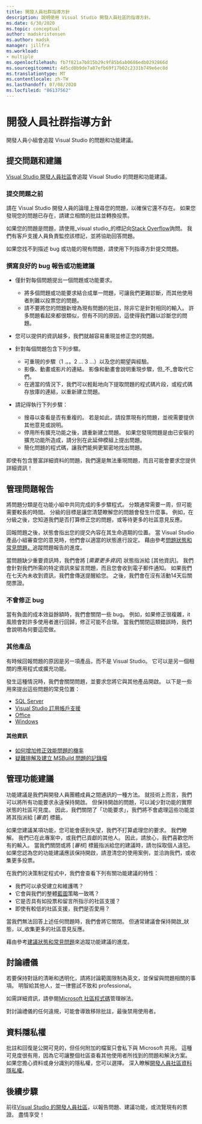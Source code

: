 ```yaml
---
title: 開發人員社群指導方針
description: 說明使用 Visual Studio 開發人員社區的指導方針。
ms.date: 6/30/2020
ms.topic: conceptual
author: madskristensen
ms.author: madsk
manager: jillfra
ms.workload:
- multiple
ms.openlocfilehash: fb7f821a7b815b29c9f85b6ab0686edb0292866d
ms.sourcegitcommit: 4d5cd0b9de7a87efb69f17b02c2331b749e6ec8d
ms.translationtype: MT
ms.contentlocale: zh-TW
ms.lasthandoff: 07/08/2020
ms.locfileid: "86137562"
---
```

# <a name="developer-community-guidelines"></a>開發人員社群指導方針

開發人員小組會追蹤 Visual Studio 的問題和功能建議。

## <a name="submitting-problems-and-suggestions"></a>提交問題和建議

[Visual Studio 開發人員社區](https://developercommunity.visualstudio.com/)會追蹤 Visual Studio 的問題和功能建議。

### <a name="before-submitting-an-issue"></a>提交問題之前

請在 Visual Studio 開發人員的論壇上搜尋您的問題，以確保它還不存在。 如果您發現您的問題已存在，請建立相關的批註並轉換投票。

如果您的問題是問題，請使用_visual studio_的標記向[Stack Overflow](https://stackoverflow.com/questions/tagged/visual-studio?tab=Newest)詢問。 我們有客戶支援人員負責監控該標記，並將協助回答問題。

如果您找不到描述 bug 或功能的現有問題，請使用下列指導方針提交問題。

### <a name="writing-a-good-bug-report-or-feature-suggestion"></a>撰寫良好的 bug 報告或功能建議

- 僅針對每個問題提出一個問題或功能要求。

  - 將多個問題或功能要求結合成單一問題，可讓我們更難診斷，而其他使用者則難以投票您的問題。
  - 請不要將您的問題新增為現有問題的批註，除非它是針對相同的輸入。 許多問題看起來都很類似，但有不同的原因，這使得我們難以診斷您的問題。

- 您可以提供的資訊越多，我們就越容易重現並修正您的問題。
- 針對每個問題包含下列步驟。

  - 可重現的步驟（1 .。。2 ... 3 ...）以及您的期望與經驗。
  - 影像、動畫或影片的連結。 影像和動畫會說明重現步驟，但_不_會取代它們。
  - 在適當的情況下，我們可以輕鬆地向下提取問題的程式碼片段，或程式碼存放庫的連結，以重新建立問題。

- 請記得執行下列步驟：

  - 搜尋以查看是否有重複的。 若是如此，請投票現有的問題，並視需要提供其他意見或說明。
  - 停用所有擴充功能之後，請重新建立問題。 如果您發現問題是由已安裝的擴充功能所造成，請分別在此延伸模組上提出問題。
  - 簡化問題的程式碼，讓我們能夠更緊密地找出問題。

即使有包含豐富詳細資料的問題，我們還是無法重現問題，而且可能會要求您提供詳細資訊！

## <a name="managing-problem-reports"></a>管理問題報告

將問題分類是在功能小組中共同完成的多步驟程式。 分類通常需要一周，但可能需要較長的時間。 分級的目標是讓您清楚瞭解您的問題會發生什麼事。 例如，在分級之後，您知道我們是否打算修正您的問題，或等待更多的社區意見反應。

回報問題之後，狀態會指出您的提交內容在其生命週期的位置。 當 Visual Studio 產品小組審查您的意見時，他們會以適當的狀態進行設定。 藉由參考[問題狀態和常見問題，](https://docs.microsoft.com/visualstudio/ide/report-a-problem)追蹤問題報告的進度。

當問題缺少重要資訊時，我們會將 [_需要更多資訊_] 狀態指派給 [其他資訊]。 我們會針對我們所需的特定資訊來留言問題，而且您會收到電子郵件通知。 如果我們在七天內未收到資訊，我們會傳送提醒給您。 之後，我們會在沒有活動14天后關閉票證。

### <a name="wont-fix-bugs"></a>不會修正 bug

當有負面的成本效益餘額時，我們會關閉一些 bug。 例如，如果修正很複雜，it 風險會對許多使用者進行回歸，修正可能不合理。 當我們關閉這類錯誤時，我們會說明為何要這麼做。

### <a name="other-product"></a>其他產品

有時候回報問題的原因是另一項產品，而不是 Visual Studio。 它可以是另一個相關的應用程式或擴充功能。 

發生這種情況時，我們會關閉問題，並要求您將它與其他產品開啟。 以下是一些用來提出這些問題的常見位置：

* [SQL Server](https://feedback.azure.com/forums/908035-sql-server)
* [Visual Studio 訂用帳戶支援](https://feedback.azure.com/forums/908035-sql-server)
* [Office](https://support.office.com/article/how-do-i-give-feedback-on-microsoft-office-2b102d44-b43f-4dd2-9ff4-23cf144cfb11)
* [Windows](https://support.microsoft.com/help/4021566/windows-10-send-feedback-to-microsoft-with-feedback-hub-app)

#### <a name="additional-information"></a>其他資訊

- [如何增加修正效能問題的機率](https://docs.microsoft.com/visualstudio/ide/how-to-increase-chances-of-performance-issue-being-fixed)
- [疑難排解及建立 MSBuild 問題的記錄檔](https://docs.microsoft.com/visualstudio/ide/msbuild-logs)

## <a name="managing-feature-suggestions"></a>管理功能建議

功能建議是我們與開發人員團體成員之間通訊的一種方法。 就技術上而言，我們可以將所有功能要求永遠保持開啟。 但保持開啟的問題，可以減少對功能的實際狀態的社區可見度。 因此，我們關閉了「功能要求」，我們將不會處理這些功能並將其指派給 [_審查_] 標籤。

如果您建議某項功能，您可能會感到失望，我們不打算處理您的要求。 我們瞭解。 我們已在此專案中，或我們已貢獻的其他人。 因此，請放心，我們喜歡您所有的輸入。 當我們關閉或將 [_審核_] 標籤指派給您的建議時，請勿採取個人違犯。 如果您認為您的功能建議應該保持開啟，請澄清您的使用案例，並洽詢我們，或收集更多投票。

在我們的決策制定程式中，我們會查看下列有關功能建議的特性：

- 我們可以承受建立和維護嗎？
- 它會與我們的整體[藍圖](https://docs.microsoft.com/visualstudio/productinfo/vs-roadmap)策略一致嗎？
- 它是否具有如投票和留言所指示的社區支援？
- 即使有較低的社區支援，我們是否愛用？

當我們無法回答上述任何問題時，我們會將它關閉。 但通常建議會保持開啟_狀態，以_收集更多的社區意見反應。

藉由參考[建議狀態和常見問題](https://docs.microsoft.com/visualstudio/ide/report-a-problem)來追蹤功能建議的進度。

## <a name="discussion-etiquette"></a>討論禮儀

若要保持對話的清晰和透明化，請將討論範圍限制為英文，並保留與問題相關的事項。 明智給其他人，並一律嘗試不致和 professional。

如需詳細資訊，請參閱[Microsoft 社區程式碼](https://answers.microsoft.com/en-us/page/codeofconduct)管理辦法。

對討論禮儀的任何違規，可能會導致移除批註，最後禁用使用者。

## <a name="data-privacy"></a>資料隱私權

批註和回復是公開可見的，但任何附加的檔案只會私下與 Microsoft 共用。 這種可見度很有用，因為它可讓整個社區查看其他使用者所找到的問題和解決方案。 如果您擔心資料或身分識別的隱私權，您可以選擇。 深入瞭解[開發人員社區資料隱私權](https://docs.microsoft.com/visualstudio/ide/developer-community-privacy)。

## <a name="next-steps"></a>後續步驟

前往[Visual Studio 的開發人員社區](https://developercommunity.visualstudio.com/)，以報告問題、建議功能，或流覽現有的票證。 盡情享受！
